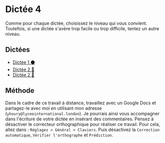 # Dictée 4

Comme pour chaque dictée, choisissez le niveau qui vous convient. Toutefois, si une dictée s'avère trop facile ou trop difficile, tentez un autre niveau.

## Dictées

- [Dictée 1 ⚫️](https://docs.google.com/forms/d/e/1FAIpQLScWW1Y-4suXn0H01tsTPRfvSVIFR3cn-mfuUKOz5CMkGIUNOA/viewform?edit_requested=true&fbzx=-2348942388367872500)
- [Dictée 2 🔴](https://docs.google.com/forms/d/e/1FAIpQLScOOxriLnuISG4zjDQdhBsewD6uKSsVLoZL6QNeXTne5xDYyw/viewform?edit_requested=true)
- [Dictée 2 🔵](https://docs.google.com/forms/d/e/1FAIpQLSeSkrD6sPqhcHhgXo6Go6mSyDRR8hxEK7a8ffvJn_tWDUTbBg/viewform)

## Méthode

Dans le cadre de ce travail à distance, travaillez avec un Google Docs et partagez-le avec moi en utilisant mon adresse (`yhoury@lyceeinternational.london`). Je pourrais ainsi vous accompagner dans l'écriture de votre dictée en insérant des commentaires.
Pensez à désactiver le correcteur orthographique pour réaliser ce travail. Pour cela, allez dans : `Réglages > Général > Claviers`. Puis désactivez la `Correction automatique`, `Vérifier l'orthographe` et `Prédiction`.